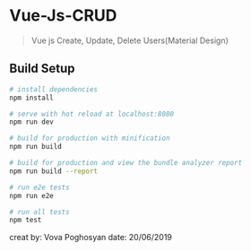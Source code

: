 # Vue-Js-CRUD

> Vue js Create, Update, Delete Users(Material Design)

## Build Setup

``` bash
# install dependencies
npm install

# serve with hot reload at localhost:8080
npm run dev

# build for production with minification
npm run build

# build for production and view the bundle analyzer report
npm run build --report

# run e2e tests
npm run e2e

# run all tests
npm test
```

creat by: Vova Poghosyan
date: 20/06/2019

